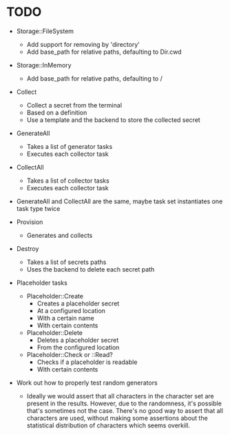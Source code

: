 TODO
====

* Storage::FileSystem
  * Add support for removing by 'directory'
  * Add base_path for relative paths, defaulting to Dir.cwd
* Storage::InMemory
  * Add base_path for relative paths, defaulting to /

* Collect
  * Collect a secret from the terminal
  * Based on a definition
  * Use a template and the backend to store the collected secret
* GenerateAll
  * Takes a list of generator tasks
  * Executes each collector task
* CollectAll
  * Takes a list of collector tasks
  * Executes each collector task
* GenerateAll and CollectAll are the same, maybe task set instantiates one task
  type twice
* Provision
  * Generates and collects 
* Destroy
  * Takes a list of secrets paths
  * Uses the backend to delete each secret path

* Placeholder tasks
  * Placeholder::Create
    * Creates a placeholder secret
    * At a configured location
    * With a certain name
    * With certain contents
  * Placeholder::Delete
    * Deletes a placeholder secret
    * From the configured location
  * Placeholder::Check or ::Read?
    * Checks if a placeholder is readable
    * With certain contents

* Work out how to properly test random generators
  * Ideally we would assert that all characters in the character set are
    present in the results. However, due to the randomness, it's possible
    that's sometimes not the case. There's no good way to assert that all
    characters are used, without making some assertions about the
    statistical distribution of characters which seems overkill.
